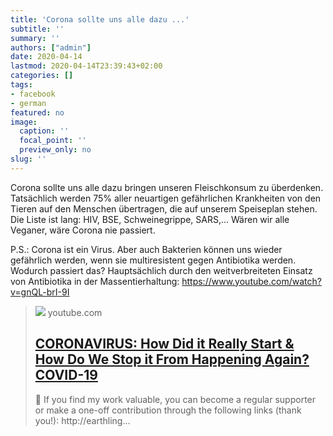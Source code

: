```yaml
---
title: 'Corona sollte uns alle dazu ...'
subtitle: ''
summary: ''
authors: ["admin"]
date: 2020-04-14
lastmod: 2020-04-14T23:39:43+02:00
categories: []
tags:
- facebook
- german
featured: no
image:
  caption: ''
  focal_point: ''
  preview_only: no
slug: ''
---
```

Corona sollte uns alle dazu bringen unseren Fleischkonsum zu überdenken. Tatsächlich werden 75% aller neuartigen gefährlichen Krankheiten von den Tieren auf den Menschen übertragen, die auf unserem Speiseplan stehen. Die Liste ist lang: HIV, BSE, Schweinegrippe, SARS,...  Wären wir alle Veganer, wäre Corona nie passiert.

P.S.: Corona ist ein Virus. Aber auch Bakterien können uns wieder gefährlich werden, wenn sie multiresistent gegen Antibiotika werden. Wodurch passiert das? Hauptsächlich durch den weitverbreiteten Einsatz von Antibiotika in der Massentierhaltung: https://www.youtube.com/watch?v=gnQL-brI-9I
> [![](https://i.ytimg.com/vi/aIoBAS6bLy8/maxresdefault.jpg)](https://www.youtube.com/watch?v=aIoBAS6bLy8)
> youtube.com
> ## [CORONAVIRUS: How Did it Really Start & How Do We Stop it From Happening Again? COVID-19](https://www.youtube.com/watch?v=aIoBAS6bLy8)
>
>🌱 If you find my work valuable, you can become a regular supporter or make a one-off contribution through the following links (thank you!): http://earthling...


